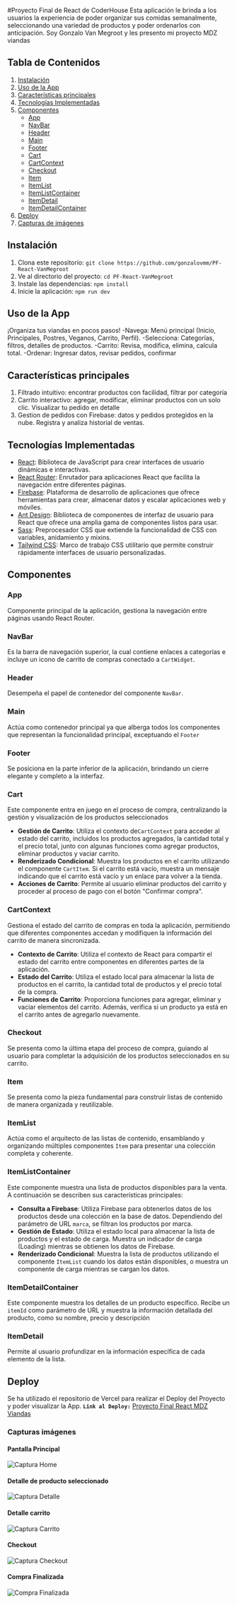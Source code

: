 #Proyecto Final de React de CoderHouse
Esta aplicación le brinda a los usuarios la experiencia de poder organizar sus comidas semanalmente, seleccionando una variedad de productos y poder ordenarlos con anticipación. Soy Gonzalo Van Megroot y les presento mi proyecto MDZ viandas
## Tabla de Contenidos

1. [Instalación](#instalación)
2. [Uso de la App](#uso)
3. [Características principales](#características)
4. [Tecnologías Implementadas](#tecnologías-utilizadas)
5. [Componentes](#componentes)
    - [App](#app)
    - [NavBar](#navbar)
    - [Header](#header)
    - [Main](#main)
    - [Footer](#footer)
    - [Cart](#cart)
    - [CartContext](#cartcontext)
    - [Checkout](#checkout)
    - [Item](#item)
    - [ItemList](#itemlist)
    - [ItemListContainer](#itemlistcontainer)
    - [ItemDetail](#itemdetail)
    - [ItemDetailContainer](#itemdetailcontainer)
6. [Deploy](#deploy)
7. [Capturas de imágenes](#capturas-de-imágenes)

## Instalación

1. Clona este repositorio: `git clone https://github.com/gonzalovmm/PF-React-VanMegroot`
2. Ve al directorio del proyecto: `cd PF-React-VanMegroot`
3. Instale las dependencias: `npm install`
4. Inicie la aplicación: `npm run dev`

## Uso de la App

¡Organiza tus viandas en pocos pasos!
-Navega: Menú principal (Inicio, Principales, Postres, Veganos, Carrito, Perfil).
-Selecciona: Categorías, filtros, detalles de productos.
-Carrito: Revisa, modifica, elimina, calcula total.
-Ordenar: Ingresar datos, revisar pedidos, confirmar

## Características principales

1. Filtrado intuitivo: encontrar productos con facilidad, filtrar por categoría
2. Carrito interactivo: agregar, modificar, eliminar productos con un solo clic. Visualizar tu pedido en detalle
3. Gestion de pedidos con Firebase: datos y pedidos protegidos en la nube. Registra y analiza historial de ventas.

## Tecnologías Implementadas
- [React](https://reactjs.org/): Biblioteca de JavaScript para crear interfaces de usuario dinámicas e interactivas.
- [React Router](https://reactrouter.com/): Enrutador para aplicaciones React que facilita la navegación entre diferentes páginas.
- [Firebase](https://firebase.google.com/): Plataforma de desarrollo de aplicaciones que ofrece herramientas para crear, almacenar datos y escalar aplicaciones web y móviles.
- [Ant Design](https://ant.design/): Biblioteca de componentes de interfaz de usuario para React que ofrece una amplia gama de componentes listos para usar.
- [Sass](https://sass-lang.com/): Preprocesador CSS que extiende la funcionalidad de CSS con variables, anidamiento y mixins.
- [Tailwind CSS](https://tailwindcss.com/): Marco de trabajo CSS utilitario que permite construir rápidamente interfaces de usuario personalizadas.

## Componentes

### App
Componente principal de la aplicación, gestiona la navegación entre páginas usando React Router.

### NavBar
Es la barra de navegación superior, la cual contiene enlaces a categorías e incluye un icono de carrito de compras conectado a `CartWidget`.

### Header
Desempeña el papel de contenedor del componente `NavBar`.

### Main 
Actúa como contenedor principal ya que alberga todos los componentes que representan la funcionalidad principal, exceptuando el `Footer`

### Footer
Se posiciona en la parte inferior de la aplicación, brindando un cierre elegante y completo a la interfaz.

### Cart
Este componente entra en juego en el proceso de compra, centralizando la gestión y visualización de los productos seleccionados
- **Gestión de Carrito**: Utiliza el contexto de`CartContext` para acceder al estado del carrito, incluidos los productos agregados, la cantidad total y el precio total, junto con algunas funciones como agregar productos, eliminar productos y vaciar carrito.
- **Renderizado Condicional**: Muestra los productos en el carrito utilizando el componente `CartItem`. Si el carrito está vacío, muestra un mensaje indicando que el carrito está vacío y un enlace para volver a la tienda.
- **Acciones de Carrito**: Permite al usuario eliminar productos del carrito y proceder al proceso de pago con el botón "Confirmar compra".

### CartContext
Gestiona el estado del carrito de compras en toda la aplicación, permitiendo que diferentes componentes accedan y modifiquen la información del carrito de manera sincronizada.
- **Contexto de Carrito**: Utiliza el contexto de React para compartir el estado del carrito entre componentes en diferentes partes de la aplicación.
- **Estado del Carrito**: Utiliza el estado local para almacenar la lista de productos en el carrito, la cantidad total de productos y el precio total de la compra.
- **Funciones de Carrito**: Proporciona funciones para agregar, eliminar y vaciar elementos del carrito. Además, verifica si un producto ya está en el carrito antes de agregarlo nuevamente.

### Checkout
Se presenta como la última etapa del proceso de compra, guiando al usuario para completar la adquisición de los productos seleccionados en su carrito.

### Item
Se presenta como la pieza fundamental para construir listas de contenido de manera organizada y reutilizable.

### ItemList
Actúa como el arquitecto de las listas de contenido, ensamblando y organizando múltiples componentes `Item` para presentar una colección completa y coherente.

### ItemListContainer
Este componente muestra una lista de productos disponibles para la venta. A continuación se describen sus características principales:
- **Consulta a Firebase**: Utiliza Firebase para obtenerlos datos de los productos desde una colección en la base de datos. Dependiendo del parámetro de URL `marca`, se filtran los productos por marca.
- **Gestión de Estado**: Utiliza el estado local para almacenar la lista de productos y el estado de carga. Muestra un indicador de carga (Loading) mientras se obtienen los datos de Firebase.
- **Renderizado Condicional**: Muestra la lista de productos utilizando el componente `ItemList` cuando los datos están disponibles, o muestra un componente de carga mientras se cargan los datos.

### ItemDetailContainer
Este componente muestra los detalles de un producto específico. Recibe un `itemId` como parámetro de URL y muestra la información detallada del producto, como su nombre, precio y descripción

### ItemDetail
Permite al usuario profundizar en la información específica de cada elemento de la lista.


## Deploy
Se ha utilizado el repositorio de Vercel para realizar el Deploy del Proyecto y poder visualizar la App.
**`Link al Deploy:`**
[Proyecto Final React MDZ Viandas](https://mdz-viandas-van-megroot.vercel.app/)

### Capturas imágenes

#### Pantalla Principal
![Captura Home](/public/Capturas/PantallaPrincipal.png)

#### Detalle de producto seleccionado
![Captura Detalle](/public/Capturas/Detalle.png)

#### Detalle carrito 
![Captura Carrito](/public/Capturas/Detalle%20Carrito.png)

#### Checkout
![Captura Checkout](/public/Capturas/Checkout.png)

#### Compra Finalizada
![Compra Finalizada](/public/Capturas/Confirmacion%20de%20compra.png)


